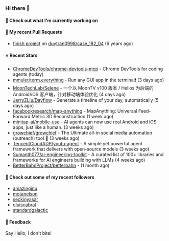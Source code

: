 ### Hi there 👋

#### 👷 Check out what I'm currently working on

#### 🔨 My recent Pull Requests

- [finish project](https://github.com/duytran0998/case_182_04/pull/1) on [duytran0998/case_182_04](https://github.com/duytran0998/case_182_04) (6 years ago)

#### ⭐ Recent Stars

- [ChromeDevTools/chrome-devtools-mcp](https://github.com/ChromeDevTools/chrome-devtools-mcp) - Chrome DevTools for coding agents (today)
- [mmulet/term.everything](https://github.com/mmulet/term.everything) - Run any GUI app in the terminal❗ (3 days ago)
- [MoonTechLab/Selene](https://github.com/MoonTechLab/Selene) - 一个以 MoonTV v100 版本 / Helios 为后端的 Android/iOS 客户端，针对移动端体验优化 (4 days ago)
- [JerryZLiu/Dayflow](https://github.com/JerryZLiu/Dayflow) - Generate a timeline of your day, automatically (5 days ago)
- [facebookresearch/map-anything](https://github.com/facebookresearch/map-anything) - MapAnything: Universal Feed-Forward Metric 3D Reconstruction (1 week ago)
- [minitap-ai/mobile-use](https://github.com/minitap-ai/mobile-use) - AI agents can now use real Android and iOS apps, just like a human. (3 weeks ago)
- [growchief/growchief](https://github.com/growchief/growchief) - The Ultimate all-in social media automation (outreach) tool 🤖 (3 weeks ago)
- [TencentCloudADP/youtu-agent](https://github.com/TencentCloudADP/youtu-agent) - A simple yet powerful agent framework that delivers with open-source models (3 weeks ago)
- [Sumanth077/ai-engineering-toolkit](https://github.com/Sumanth077/ai-engineering-toolkit) - A curated list of 100&#43; libraries and frameworks for AI engineers building with LLMs (4 weeks ago)
- [BetterBahnProject/betterbahn](https://github.com/BetterBahnProject/betterbahn) -  (1 month ago)

#### 👯 Check out some of my recent followers

- [amazinginu](https://github.com/amazinginu)
- [motanelson](https://github.com/motanelson)
- [seckinyasar](https://github.com/seckinyasar)
- [oluiscabral](https://github.com/oluiscabral)
- [standardgalactic](https://github.com/standardgalactic)

#### 💬 Feedback

Say Hello, I don't bite!